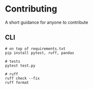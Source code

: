# Contributing

A short guidance for anyone to contribute

## CLI

```shell
# on top of requirements.txt
pip install pytest, ruff, pandas

# tests
pytest test.py

# ruff
ruff check --fix
ruff format
```